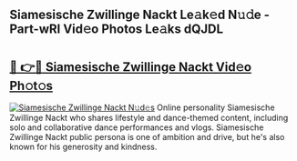 ## Siamesische Zwillinge Nackt Le𝚊k𝚎d N𝚞𝚍e - Part-wRI Vid𝚎o Photos Le𝚊ks dQJDL

# <h2><a href="http://fb3ekj.evod.top/?m=Siamesische+Zwillinge+Nackt">🔗 👉🔴 Siamesische Zwillinge Nackt Vid𝚎o Ph𝚘t𝚘s</a></h2>

[![Siamesische Zwillinge Nackt N𝚞d𝚎s](https://i.imgur.com/8V9OHl7.gif)](http://fb3ekj.evod.top/?m=Siamesische+Zwillinge+Nackt)
Online personality Siamesische Zwillinge Nackt who shares lifestyle and dance-themed content, including solo and collaborative dance performances and vlogs. Siamesische Zwillinge Nackt public persona is one of ambition and drive, but he's also known for his generosity and kindness. 
